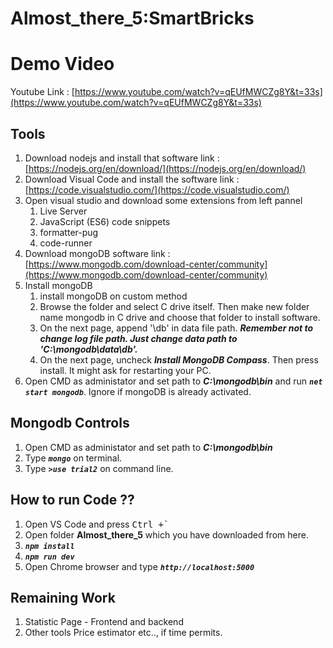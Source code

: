# Almost_there_5:SmartBricks

# Demo Video 
Youtube Link : [https://www.youtube.com/watch?v=qEUfMWCZg8Y&t=33s](https://www.youtube.com/watch?v=qEUfMWCZg8Y&t=33s)

## Tools
1) Download nodejs and install that software
	link : [https://nodejs.org/en/download/](https://nodejs.org/en/download/)
2) Download Visual Code and install the software
	link : [https://code.visualstudio.com/](https://code.visualstudio.com/)
3) Open visual studio and download some extensions from left pannel
	1) Live Server
	2) JavaScript (ES6) code snippets
	3) formatter-pug
	3) code-runner
4) Download mongoDB software
	link : [https://www.mongodb.com/download-center/community](https://www.mongodb.com/download-center/community)
5) Install mongoDB
	1) install mongoDB on custom method
	2) Browse the folder and select C drive itself. Then make new folder name mongodb in C drive and choose that folder to install software.
	3) On the next page, append '\db' in data file path. ***Remember not to change log file path. Just change data path to 'C:\mongodb\data\db'.***
	4) On the next page, uncheck ***Install MongoDB Compass***. Then press install. It might ask for restarting your PC. 
6) Open CMD as administator and set path to ***C:\mongodb\bin*** and run ***`net start mongodb`***. Ignore if mongoDB is already activated.

## Mongodb Controls
1) Open CMD as administator and set path to ***C:\mongodb\bin***
2) Type ***`mongo`*** on terminal.
3) Type ***`>use trial2`*** on command line.

## How to run Code ?? 
1) Open VS Code and press 
<kbd>Ctrl +`</kbd>
2) Open folder **Almost_there_5** which you have downloaded from here.
3) ***``npm install``***
4) ***``npm run dev``***
5) Open Chrome browser and type ***``http://localhost:5000``*** 


## Remaining Work

1) Statistic Page - Frontend and backend
2) Other tools Price estimator etc.., if time permits.
